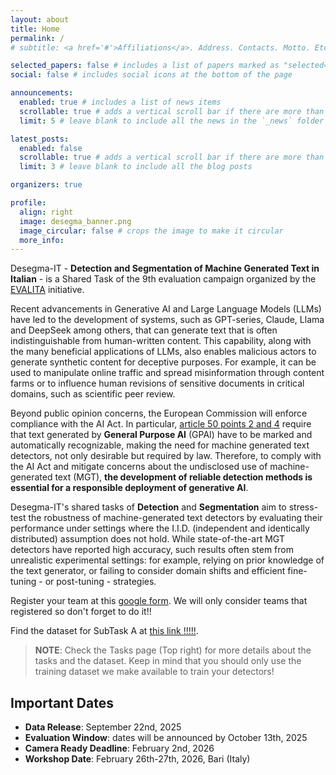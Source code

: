 ```yaml
---
layout: about
title: Home
permalink: /
# subtitle: <a href='#'>Affiliations</a>. Address. Contacts. Motto. Etc.

selected_papers: false # includes a list of papers marked as "selected={true}"
social: false # includes social icons at the bottom of the page

announcements:
  enabled: true # includes a list of news items
  scrollable: true # adds a vertical scroll bar if there are more than 3 news items
  limit: 5 # leave blank to include all the news in the `_news` folder

latest_posts:
  enabled: false 
  scrollable: true # adds a vertical scroll bar if there are more than 3 new posts items
  limit: 3 # leave blank to include all the blog posts

organizers: true

profile:
  align: right 
  image: desegma_banner.png
  image_circular: false # crops the image to make it circular
  more_info:
---
```


Desegma-IT - <b>Detection and Segmentation of Machine Generated Text in Italian</b> - is a Shared Task of the 9th evaluation campaign organized by the [EVALITA](https://www.evalita.it/) initiative. 

Recent advancements in Generative AI and Large Language Models (LLMs) have led to the development of systems, such as GPT-series, Claude, Llama and DeepSeek among others, that can generate text that is often indistinguishable from human-written content. This capability, along with the many beneficial applications of LLMs, also enables malicious actors to generate synthetic content for deceptive purposes. For example, it can be used to manipulate online traffic and spread misinformation through content farms or to influence human revisions of sensitive documents in critical domains, such as scientific peer review.

>
Beyond public opinion concerns, the European Commission will enforce compliance with the AI Act. In particular, <a href="https://artificialintelligenceact.eu/article/50/">article 50 points 2 and 4</a> require that text generated by <b>General Purpose AI</b> (GPAI) have to be marked and automatically recognizable, making the need for machine generated text detectors, not only desirable but required by law. Therefore, to comply with the AI Act and mitigate concerns about the undisclosed use of machine-generated text (MGT), <b>the development of reliable detection methods is essential for a responsible deployment of generative AI</b>.

Desegma-IT's shared tasks of <b>Detection</b> and <b>Segmentation</b> aim to stress-test the robustness of machine-generated text detectors by evaluating their performance under settings where the I.I.D. (independent and identically distributed) assumption does not hold. While state-of-the-art MGT detectors have reported high accuracy, such results often stem from unrealistic experimental settings: for example, relying on prior knowledge of the text generator, or failing to consider domain shifts and efficient fine-tuning - or post-tuning - strategies.

Register your team at this [google form](https://docs.google.com/forms/d/e/1FAIpQLSdAgOMmO-GK1K-w5Mn-eZQRJNTn9BQj8mQUj5_V3iZdS2vRkA/viewform?usp=dialog). We will only consider teams that registered so don't forget to do it!!

Find the dataset for SubTask A at [this link !!!!!](https://drive.google.com/file/d/1d3qIT4acxohlRC-kwIpRPcd1q-wR3uYd/view?usp=drive_link).

> **NOTE**: Check the Tasks page (Top right) for more details about the tasks and the dataset. Keep in mind that you should only use the training dataset we make available to train your detectors!

## Important Dates
+ <b>Data Release</b>: September 22nd, 2025
+ <b>Evaluation Window</b>: dates will be announced by October 13th, 2025
+ <b>Camera Ready Deadline</b>: February 2nd, 2026
+ <b>Workshop Date</b>: February 26th-27th, 2026, Bari (Italy)